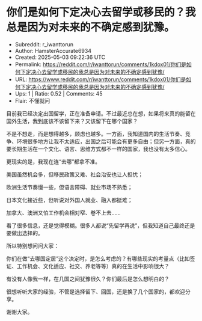# 你们是如何下定决心去留学或移民的？我总是因为对未来的不确定感到犹豫。

- Subreddit: r_iwanttorun
- Author: HamsterAccurate6934
- Created: 2025-05-03 09:22:36 UTC
- Permalink: https://reddit.com/r/iwanttorun/comments/1kdox01/你们是如何下定决心去留学或移民的我总是因为对未来的不确定感到犹豫/
- URL: https://www.reddit.com/r/iwanttorun/comments/1kdox01/你们是如何下定决心去留学或移民的我总是因为对未来的不确定感到犹豫/
- Ups: 1 | Ratio: 0.52 | Comments: 45
- Flair: 不懂就问


目前我已经决定出国留学，正在准备申请。不过最近总在想，如果将来真的能留在国外生活，我到底该不该留下来？又该留下在哪个国家？

不是不想走，而是想得越多，顾虑也越多。一方面，我知道国内的生活节奏、竞争、环境很多地方让我不太适应，出国之后可能会有更多自由；但另一方面，真的要长期生活在一个文化、语言、思维方式都不一样的国家，我也没有太多信心。

更现实的是，我现在连“去哪”都拿不准。

美国虽然机会多，但移民政策又难、社会治安也让人担忧；

欧洲生活节奏慢一些，但语言障碍、就业市场不熟悉；

日本文化接近些，但听说对外国人就业、融入都挺难；

加拿大、澳洲又怕工作机会相对窄、卷不上去……

看了很多信息，还是觉得模糊。很多人都说“先留学再说”，但我知道自己最终还是要做出选择的。

所以特别想问问大家：

你们在做“去哪国定居”这个决定时，是怎么考虑的？有哪些现实的考量点（比如签证、工作机会、文化适应、社交、养老等等）真的在生活中影响很大？

有没有人像我一样，在几国之间犹豫很久？你们最后是怎么想明白的？

很想听听大家的经验，不管是选择留下、回国，还是换了几个国家的，都欢迎分享。

谢谢大家。

